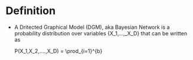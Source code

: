 # Definition
- A Dritected Graphical Model (DGM), aka Bayesian Network is a probability distribution over variables {X_1,...,_X_D} that can be written as 
  
  P(X_1,X_2,....,X_D) = \prod_{i=1}^{b}